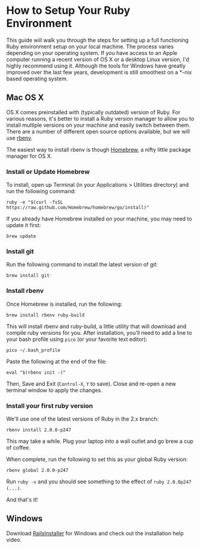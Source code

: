 # How to Setup Your Ruby Environment

This guide will walk you through the steps for setting up a full functioning Ruby environment setup on your local machine. The process varies depending on your operating system. If you have access to an Apple computer running a recent version of OS X or a desktop Linux version, I'd highly recommend using it. Although the tools for Windows have greatly improved over the last few years, development is still smoothest on a *-nix based operating system. 

## Mac OS X

OS X comes preinstalled with (typically outdated) version of Ruby. For various reasons, it's better to install a Ruby version manager to allow you to install multiple versions on your machine and easily switch between them. There are a number of different open source options available, but we will use [rbenv](https://github.com/sstephenson/rbenv).

The easiest way to install rbenv is though [Homebrew](http://brew.sh/), a nifty little package manager for OS X.

### Install or Update Homebrew

To install, open up Terminal (in your Applications > Utilities directory) and run the following command:

    ruby -e "$(curl -fsSL https://raw.github.com/Homebrew/homebrew/go/install)"

If you already have Homebrew installed on your machine, you may need to update it first:

    brew update

### Install git

Run the following command to install the latest version of git:

    brew install git

### Install rbenv

Once Homebrew is installed, run the following:

    brew install rbenv ruby-build

This will install rbenv and ruby-build, a little utility that will download and compile ruby versions for you. After installation, you'll need to add a line to your bash profile using `pico` (or your favorite text editor):

    pico ~/.bash_profile

Paste the following at the end of the file:

    eval "$(rbenv init -)"

Then, Save and Exit (`Control-X`, `Y` to save). Close and re-open a new terminal window to apply the changes.

### Install your first ruby version

We'll use one of the latest versions of Ruby in the 2.x branch:

    rbenv install 2.0.0-p247

This may take a while. Plug your laptop into a wall outlet and go brew a cup of coffee.

When complete, run the following to set this as your global Ruby version:

    rbenv global 2.0.0-p247

Run `ruby -v` and you should see something to the effect of `ruby 2.0.0p247 (...)`.

And that's it!

## Windows

Download [RailsInstaller](http://railsinstaller.org/en) for Windows and check out the installation help video.